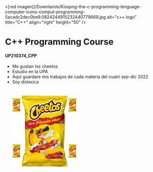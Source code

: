 <a >
    <[red imagen](/Downlands/Kisspng-the-c-programming-lenguage-computer-icons-comput-programming-5acadc2dec0be9.0824244915232440779669.jpg alt="c++ logo" title="C++" align="right" height="50" />
</a>


# C++ Programming Course 
#### UP210374_CPP

* Me gustan los cheetos
* Estudio en la UPA
* Aqui guardare mis trabajos de cada materia del cuatri sep-dic 2022
* Soy dislexica
<br><br>
<br>![red imagen](/imagenes/descarga.jpeg)<br>


